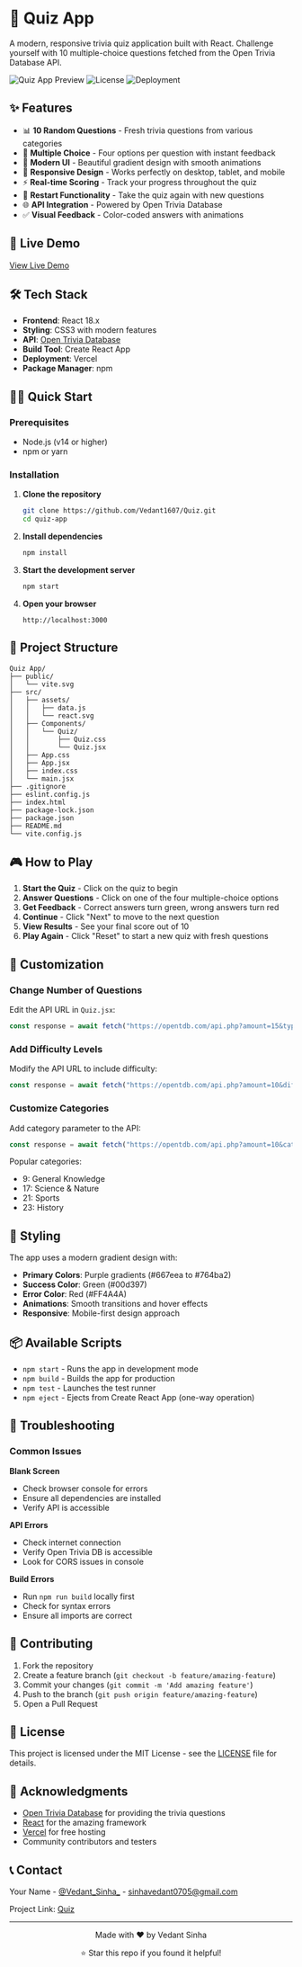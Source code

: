 # 🧠 Quiz App

A modern, responsive trivia quiz application built with React. Challenge yourself with 10 multiple-choice questions fetched from the Open Trivia Database API.

![Quiz App Preview](https://img.shields.io/badge/React-18.x-blue?logo=react&logoColor=white)
![License](https://img.shields.io/badge/License-MIT-green)
![Deployment](https://img.shields.io/badge/Deployed%20on-Vercel-black?logo=vercel)

## ✨ Features

- 📊 **10 Random Questions** - Fresh trivia questions from various categories
- 🎯 **Multiple Choice** - Four options per question with instant feedback
- 🎨 **Modern UI** - Beautiful gradient design with smooth animations
- 📱 **Responsive Design** - Works perfectly on desktop, tablet, and mobile
- ⚡ **Real-time Scoring** - Track your progress throughout the quiz
- 🔄 **Restart Functionality** - Take the quiz again with new questions
- 🌐 **API Integration** - Powered by Open Trivia Database
- ✅ **Visual Feedback** - Color-coded answers with animations

## 🚀 Live Demo

[View Live Demo](https://quiz-plum-iota.vercel.app)

## 🛠️ Tech Stack

- **Frontend**: React 18.x
- **Styling**: CSS3 with modern features
- **API**: [Open Trivia Database](https://opentdb.com/)
- **Build Tool**: Create React App
- **Deployment**: Vercel
- **Package Manager**: npm

## 🏃‍♂️ Quick Start

### Prerequisites

- Node.js (v14 or higher)
- npm or yarn

### Installation

1. **Clone the repository**
   ```bash
   git clone https://github.com/Vedant1607/Quiz.git
   cd quiz-app
   ```

2. **Install dependencies**
   ```bash
   npm install
   ```

3. **Start the development server**
   ```bash
   npm start
   ```

4. **Open your browser**
   ```
   http://localhost:3000
   ```

## 📁 Project Structure

```
Quiz App/
├── public/
│   └── vite.svg
├── src/
│   ├── assets/
│   │   ├── data.js
│   │   └── react.svg
│   ├── Components/
│   │   └── Quiz/
│   │       ├── Quiz.css
│   │       └── Quiz.jsx
│   ├── App.css
│   ├── App.jsx
│   ├── index.css
│   └── main.jsx
├── .gitignore
├── eslint.config.js
├── index.html
├── package-lock.json
├── package.json
├── README.md
└── vite.config.js

```

## 🎮 How to Play

1. **Start the Quiz** - Click on the quiz to begin
2. **Answer Questions** - Click on one of the four multiple-choice options
3. **Get Feedback** - Correct answers turn green, wrong answers turn red
4. **Continue** - Click "Next" to move to the next question
5. **View Results** - See your final score out of 10
6. **Play Again** - Click "Reset" to start a new quiz with fresh questions

## 🔧 Customization

### Change Number of Questions

Edit the API URL in `Quiz.jsx`:
```javascript
const response = await fetch("https://opentdb.com/api.php?amount=15&type=multiple");
```

### Add Difficulty Levels

Modify the API URL to include difficulty:
```javascript
const response = await fetch("https://opentdb.com/api.php?amount=10&difficulty=medium&type=multiple");
```

### Customize Categories

Add category parameter to the API:
```javascript
const response = await fetch("https://opentdb.com/api.php?amount=10&category=9&type=multiple");
```

Popular categories:
- 9: General Knowledge
- 17: Science & Nature
- 21: Sports
- 23: History

## 🎨 Styling

The app uses a modern gradient design with:
- **Primary Colors**: Purple gradients (#667eea to #764ba2)
- **Success Color**: Green (#00d397)
- **Error Color**: Red (#FF4A4A)
- **Animations**: Smooth transitions and hover effects
- **Responsive**: Mobile-first design approach

## 📦 Available Scripts

- `npm start` - Runs the app in development mode
- `npm build` - Builds the app for production
- `npm test` - Launches the test runner
- `npm eject` - Ejects from Create React App (one-way operation)


## 🐛 Troubleshooting

### Common Issues

**Blank Screen**
- Check browser console for errors
- Ensure all dependencies are installed
- Verify API is accessible

**API Errors**
- Check internet connection
- Verify Open Trivia DB is accessible
- Look for CORS issues in console

**Build Errors**
- Run `npm run build` locally first
- Check for syntax errors
- Ensure all imports are correct

## 🤝 Contributing

1. Fork the repository
2. Create a feature branch (`git checkout -b feature/amazing-feature`)
3. Commit your changes (`git commit -m 'Add amazing feature'`)
4. Push to the branch (`git push origin feature/amazing-feature`)
5. Open a Pull Request

## 📄 License

This project is licensed under the MIT License - see the [LICENSE](LICENSE) file for details.

## 🙏 Acknowledgments

- [Open Trivia Database](https://opentdb.com/) for providing the trivia questions
- [React](https://reactjs.org/) for the amazing framework
- [Vercel](https://vercel.com/) for free hosting
- Community contributors and testers

## 📞 Contact

Your Name - [@Vedant_Sinha_](https://x.com/Vedant_Sinha_?s=09) - sinhavedant0705@gmail.com

Project Link: [Quiz](https://github.com/Vedant1607/Quiz)

---

<div align="center">
  <p>Made with ❤️ by Vedant Sinha</p>
  <p>⭐ Star this repo if you found it helpful!</p>
</div>